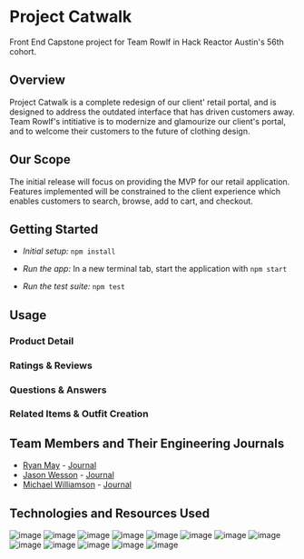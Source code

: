 # Project Catwalk
Front End Capstone project for Team Rowlf in Hack Reactor Austin's 56th cohort.

## Overview
Project Catwalk is a complete redesign of our client' retail portal, and is designed to address the outdated interface that has driven customers away. Team Rowlf's intitiative is to modernize and glamourize our client's portal, and to welcome their customers to the future of clothing design. 

## Our Scope
The initial release will focus on providing the MVP for our retail application. Features implemented will be constrained to the client experience which enables customers to search, browse, add to cart, and checkout.

## Getting Started
 - *Initial setup:* `npm install`
 
 - *Run the app:* In a new terminal tab, start the application with `npm start`

 - *Run the test suite:* `npm test`

## Usage
### Product Detail

### Ratings & Reviews

### Questions & Answers

### Related Items & Outfit Creation

## Team Members and Their Engineering Journals
* [Ryan May](https://github.com/IMayCode) - [Journal]()
* [Jason Wesson](https://github.com/jsnwesson) - [Journal](https://gist.github.com/jsnwesson/6454fafbeb1a03f6347f9951c78a17b4)
* [Michael Williamson](https://github.com/mikethegrunt) - [Journal](https://gist.github.com/mikethegrunt/0ae48f0f5f73f868a5a77fb12d745a63)

## Technologies and Resources Used
![image]( https://img.shields.io/badge/React-20232A?style=for-the-badge&logo=react&logoColor=61DAFB ) 
![image]( https://img.shields.io/badge/Node.js-43853D?style=for-the-badge&logo=node-dot-js&logoColor=white )
![image]( https://img.shields.io/badge/npm-CB3837?style=for-the-badge&logo=npm&logoColor=white )
![image]( https://img.shields.io/badge/Yarn-2C8EBB?style=for-the-badge&logo=yarn&logoColor=white )
![image]( https://img.shields.io/badge/Markdown-000000?style=for-the-badge&logo=markdown&logoColor=white )
![image]( https://img.shields.io/badge/Postman-FF6C37?style=for-the-badge&logo=Postman&logoColor=white )
![image]( https://img.shields.io/badge/Git-F05032?style=for-the-badge&logo=git&logoColor=white )
![image]( https://img.shields.io/badge/Google_chrome-4285F4?style=for-the-badge&logo=Google-chrome&logoColor=white )
![image]( https://img.shields.io/badge/Trello-%23026AA7.svg?style=for-the-badge&logo=Trello&logoColor=white )
![image]( https://img.shields.io/badge/VisualStudioCode-0078d7.svg?style=for-the-badge&logo=visual-studio-code&logoColor=white )
![image]( https://img.shields.io/badge/javascript-%23323330.svg?style=for-the-badge&logo=javascript&logoColor=%23F7DF1E )
![image]( https://img.shields.io/badge/css3-%231572B6.svg?style=for-the-badge&logo=css3&logoColor=white )
![image]( https://img.shields.io/badge/ESLint-4B3263?style=for-the-badge&logo=eslint&logoColor=white )

